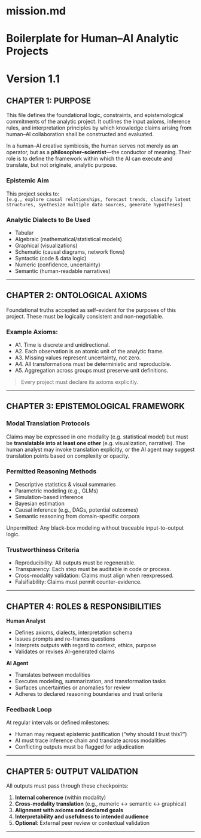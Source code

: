 # mission.md
# Boilerplate for Human–AI Analytic Projects
# Version 1.1

## CHAPTER 1: PURPOSE

This file defines the foundational logic, constraints, and epistemological commitments of the analytic project. It outlines the input axioms, inference rules, and interpretation principles by which knowledge claims arising from human–AI collaboration shall be constructed and evaluated.

In a human–AI creative symbiosis, the human serves not merely as an operator, but as a **philosopher–scientist**—the conductor of meaning. Their role is to define the framework within which the AI can execute and translate, but not originate, analytic purpose.

### Epistemic Aim

This project seeks to:  
`[e.g., explore causal relationships, forecast trends, classify latent structures, synthesize multiple data sources, generate hypotheses]`

### Analytic Dialects to Be Used

- Tabular
- Algebraic (mathematical/statistical models)
- Graphical (visualizations)
- Schematic (causal diagrams, network flows)
- Syntactic (code & data logic)
- Numeric (confidence, uncertainty)
- Semantic (human-readable narratives)

---

## CHAPTER 2: ONTOLOGICAL AXIOMS

Foundational truths accepted as self-evident for the purposes of this project. These must be logically consistent and non-negotiable.

### Example Axioms:

- A1. Time is discrete and unidirectional.
- A2. Each observation is an atomic unit of the analytic frame.
- A3. Missing values represent uncertainty, not zero.
- A4. All transformations must be deterministic and reproducible.
- A5. Aggregation across groups must preserve unit definitions.

> Every project must declare its axioms explicitly.

---

## CHAPTER 3: EPISTEMOLOGICAL FRAMEWORK

### Modal Translation Protocols

Claims may be expressed in one modality (e.g. statistical model) but must be **translatable into at least one other** (e.g. visualization, narrative). The human analyst may invoke translation explicitly, or the AI agent may suggest translation points based on complexity or opacity.

### Permitted Reasoning Methods

- Descriptive statistics & visual summaries
- Parametric modeling (e.g., GLMs)
- Simulation-based inference
- Bayesian estimation
- Causal inference (e.g., DAGs, potential outcomes)
- Semantic reasoning from domain-specific corpora

Unpermitted: Any black-box modeling without traceable input-to-output logic.

### Trustworthiness Criteria

- Reproducibility: All outputs must be regenerable.
- Transparency: Each step must be auditable in code or process.
- Cross-modality validation: Claims must align when reexpressed.
- Falsifiability: Claims must permit counter-evidence.

---

## CHAPTER 4: ROLES & RESPONSIBILITIES

**Human Analyst**
- Defines axioms, dialects, interpretation schema
- Issues prompts and re-frames questions
- Interprets outputs with regard to context, ethics, purpose
- Validates or revises AI-generated claims

**AI Agent**
- Translates between modalities
- Executes modeling, summarization, and transformation tasks
- Surfaces uncertainties or anomalies for review
- Adheres to declared reasoning boundaries and trust criteria

### Feedback Loop

At regular intervals or defined milestones:
- Human may request epistemic justification (“why should I trust this?”)
- AI must trace inference chain and translate across modalities
- Conflicting outputs must be flagged for adjudication

---

## CHAPTER 5: OUTPUT VALIDATION

All outputs must pass through these checkpoints:

1. **Internal coherence** (within modality)
2. **Cross-modality translation** (e.g., numeric ↔ semantic ↔ graphical)
3. **Alignment with axioms and declared goals**
4. **Interpretability and usefulness to intended audience**
5. **Optional**: External peer review or contextual validation

---

